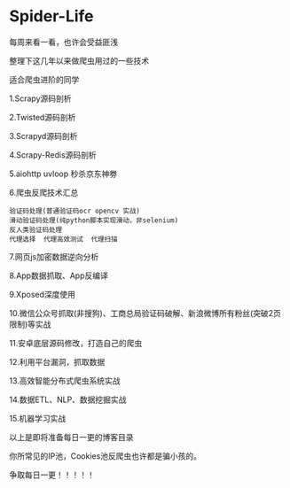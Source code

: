 # Spider-Life
每周来看一看，也许会受益匪浅

整理下这几年以来做爬虫用过的一些技术

适合爬虫进阶的同学

1.Scrapy源码剖析

2.Twisted源码剖析

3.Scrapyd源码剖析

4.Scrapy-Redis源码剖析

5.aiohttp uvloop 秒杀京东神劵

6.爬虫反爬技术汇总

    验证码处理(普通验证码ocr opencv 实战)
    滑动验证码处理(纯python脚本实现滑动，非selenium)
    反人类验证码处理
    代理选择  代理高效测试  代理扫描

7.网页js加密数据逆向分析

8.App数据抓取、App反编译

9.Xposed深度使用

10.微信公众号抓取(非搜狗)、工商总局验证码破解、新浪微博所有粉丝(突破2页限制)等实战

11.安卓底层源码修改，打造自己的爬虫

12.利用平台漏洞，抓取数据

13.高效智能分布式爬虫系统实战

14.数据ETL、NLP、数据挖掘实战

15.机器学习实战

以上是即将准备每日一更的博客目录

你所常见的IP池，Cookies池反爬虫也许都是骗小孩的。


争取每日一更！！！！！
